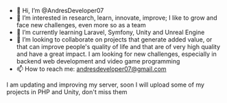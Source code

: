 - 👋 Hi, I’m @AndresDeveloper07
- 👀 I’m interested in research, learn, innovate, improve; I like to grow and face new challenges, even more so as a team
- 🌱 I’m currently learning Laravel, Symfony, Unity and Unreal Engine
- 💞️ I’m looking to collaborate on projects that generate added value, or that can improve people's quality of life and that are of very high quality and have a great impact.
I am looking for new challenges, especially in backend web development and video game programming
- 📫 How to reach me: andresdeveloper07@gmail.com

I am updating and improving my server, soon I will upload some of my projects in PHP and Unity, don't miss them


<!---
AndresDeveloper07/AndresDeveloper07 is a ✨ special ✨ repository because its `README.md` (this file) appears on your GitHub profile.
You can click the Preview link to take a look at your changes.
--->

